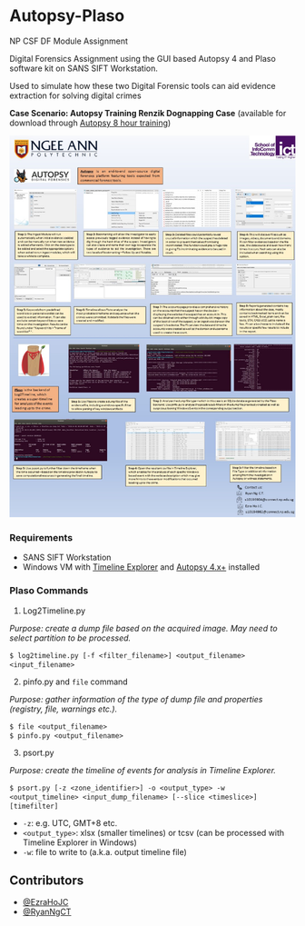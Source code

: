 # Autopsy-Plaso
NP CSF DF Module Assignment

Digital Forensics Assignment using the GUI based Autopsy 4 and Plaso software kit on SANS SIFT Workstation.

Used to simulate how these two Digital Forensic tools can aid evidence extraction for solving digital crimes

**Case Scenario: Autopsy Training Renzik Dognapping Case** (available for download through [Autopsy 8 hour training](https://dfir-training.basistech.com/courses/autopsy-basics-8-hours))


![eposter](https://github.com/RyanNgCT/Autopsy-Plaso/blob/main/DF-EPoster.jpg)

### Requirements
- SANS SIFT Workstation
- Windows VM with [Timeline Explorer](https://ericzimmerman.github.io/#!index.md) and [Autopsy 4.x+](https://www.autopsy.com/download/) installed

### Plaso Commands
1. Log2Timeline.py

*Purpose: create a dump file based on the acquired image. May need to select partition to be processed.*
```
$ log2timeline.py [-f <filter_filename>] <output_filename> <input_filename>
```

2. pinfo.py and `file` command

*Purpose: gather information of the type of dump file and properties (registry, file, warnings etc.).*
```
$ file <output_filename>
$ pinfo.py <output_filename>
```

3. psort.py

*Purpose: create the timeline of events for analysis in Timeline Explorer.*
```
$ psort.py [-z <zone_identifier>] -o <output_type> -w <output_timeline> <input_dump_filename> [--slice <timeslice>] [timefilter]
```
* `-z`: e.g. UTC, GMT+8 etc.
* `<output_type>`: xlsx (smaller timelines) or tcsv (can be processed with Timeline Explorer in Windows)
* `-w`: file to write to (a.k.a. output timeline file)


## Contributors
- [@EzraHoJC](https://github.com/ezrahojc)
- [@RyanNgCT](https://github.com/ryanngct)

